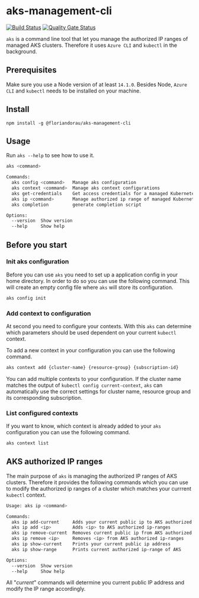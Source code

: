 # aks-management-cli

[![Build Status](https://app.travis-ci.com/floriandorau/aks-management-cli.svg?branch=main)](https://app.travis-ci.com/floriandorau/aks-management-cli)
[![Quality Gate Status](https://sonarcloud.io/api/project_badges/measure?project=floriandorau_aks-management-cli&metric=alert_status)](https://sonarcloud.io/dashboard?id=floriandorau_aks-management-cli)

`aks` is a command line tool that let you manage the authorized IP ranges of managed AKS clusters. Therefore it uses `Azure CLI` and `kubectl` in the background.

## Prerequisites

Make sure you use a Node version of at least `14.1.0`. Besides Node, `Azure CLI` and `kubectl` needs to be installed on your machine.

## Install

`npm install -g @floriandorau/aks-management-cli`

## Usage

Run `aks --help` to see how to use it.

```bash
aks <command>

Commands:
  aks config <command>   Manage aks configuration
  aks context <command>  Manage aks context configurations
  aks get-credentials    Get access credentials for a managed Kubernetes cluster
  aks ip <command>       Manage authorized ip range of managed Kubernetes cluster
  aks completion         generate completion script

Options:
  --version  Show version
  --help     Show help
```

## Before you start

### Init aks configuration

Before you can use `aks` you need to set up a application config in your home directory. In order to do so you can use the following command. This will create an empty config file where `aks` will store its configuration.

```bash
aks config init
```

### Add context to configuration

At second you need to configure your contexts. With this `aks` can determine which parameters should be used dependent on your current `kubectl` context.

To add a new context in your configuration you can use the following command.

```bash
aks context add {cluster-name} {resource-group} {subscription-id}
```

You can add multiple contexts to your configuration. If the cluster name matches the output of `kubectl config current-context`, `aks` can automatically use the correct settings for cluster name, resource group and its corresponding subscription.

### List configured contexts

If you want to know, which context is already added to your `aks` configuration you can use the following command.

```bash
aks context list
```

## AKS authorized IP ranges

The main purpose of `aks` is managing the authorized IP ranges of AKS clusters. Therefore it provides the following commands which you can use to modify the authorized ip ranges of a cluster which matches your currrent `kubectl` context.

```bash
Usage: aks ip <command>

Commands:
  aks ip add-current     Adds your current public ip to AKS authorized ip-ranges
  aks ip add <ip>        Adds <ip> to AKS authorized ip-ranges
  aks ip remove-current  Removes current public ip from AKS authorized ip-ranges if exists
  aks ip remove <ip>     Removes <ip> from AKS authorized ip-ranges
  aks ip show-current    Prints your current public ip address
  aks ip show-range      Prints current authorized ip-range of AKS

Options:
  --version  Show version
  --help     Show help
```

All "_current_" commands will determine you current public IP address and modify the IP range accordingly.

